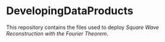 # DevelopingDataProducts
This repository contains the files used to deploy  *Square Wave Reconstruction with the Fourier Theorem*.
